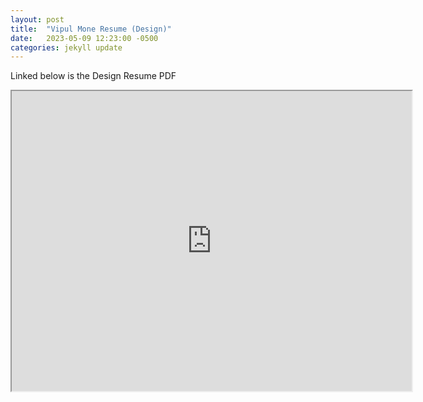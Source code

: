 ```yaml
---
layout: post
title:  "Vipul Mone Resume (Design)"
date:   2023-05-09 12:23:00 -0500
categories: jekyll update
---
```


Linked below is the Design Resume PDF
<iframe src="https://drive.google.com/file/d/1lG4hYhzw0PIwcvUULo7aiZTTWNjitepO/preview" width="640" height="480" allow="autoplay"></iframe>
